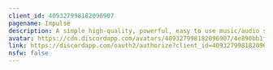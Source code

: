 ```yaml
---
client_id: 409327998182096907
pagename: Impulse
description: A simple high-quality, powerful, easy to use music/audio streaming bot
avatar: https://cdn.discordapp.com/avatars/409327998182096907/4e890bb1ff3698f60285c9b753e27cb9.png
link: https://discordapp.com/oauth2/authorize?client_id=409327998182096907&permissions=3148800&scope=bot
nsfw: false
---
```

